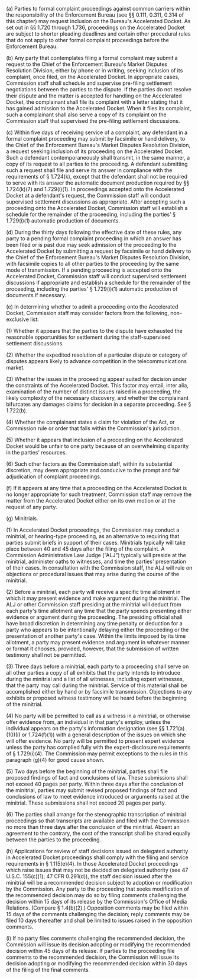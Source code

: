 (a) Parties to formal complaint proceedings against common carriers within the responsibility of the Enforcement Bureau (see §§ 0.111, 0.311, 0.314 of this chapter) may request inclusion on the Bureau's Accelerated Docket. As set out in §§ 1.720 through 1.736, proceedings on the Accelerated Docket are subject to shorter pleading deadlines and certain other procedural rules that do not apply to other formal complaint proceedings before the Enforcement Bureau.

(b) Any party that contemplates filing a formal complaint may submit a request to the Chief of the Enforcement Bureau's Market Disputes Resolution Division, either by phone or in writing, seeking inclusion of its complaint, once filed, on the Accelerated Docket. In appropriate cases, Commission staff shall schedule and supervise pre-filing settlement negotiations between the parties to the dispute. If the parties do not resolve their dispute and the matter is accepted for handling on the Accelerated Docket, the complainant shall file its complaint with a letter stating that it has gained admission to the Accelerated Docket. When it files its complaint, such a complainant shall also serve a copy of its complaint on the Commission staff that supervised the pre-filing settlement discussions.

(c) Within five days of receiving service of a complaint, any defendant in a formal complaint proceeding may submit by facsimile or hand delivery, to the Chief of the Enforcement Bureau's Market Disputes Resolution Division, a request seeking inclusion of its proceeding on the Accelerated Docket. Such a defendant contemporaneously shall transmit, in the same manner, a copy of its request to all parties to the proceeding. A defendant submitting such a request shall file and serve its answer in compliance with the requirements of § 1.724(k), except that the defendant shall not be required to serve with its answer the automatic document production required by §§ 1.724(k)(7) and 1.729(i)(1). In proceedings accepted onto the Accelerated Docket at a defendant's request, the Commission staff will conduct supervised settlement discussions as appropriate. After accepting such a proceeding onto the Accelerated Docket, Commission staff will establish a schedule for the remainder of the proceeding, including the parties' § 1.729(i)(1) automatic production of documents.

(d) During the thirty days following the effective date of these rules, any party to a pending formal complaint proceeding in which an answer has been filed or is past due may seek admission of the proceeding to the Accelerated Docket by submitting a request by facsimile or hand delivery to the Chief of the Enforcement Bureau's Market Disputes Resolution Division, with facsimile copies to all other parties to the proceeding by the same mode of transmission. If a pending proceeding is accepted onto the Accelerated Docket, Commission staff will conduct supervised settlement discussions if appropriate and establish a schedule for the remainder of the proceeding, including the parties' § 1.729(i)(1) automatic production of documents if necessary.

(e) In determining whether to admit a proceeding onto the Accelerated Docket, Commission staff may consider factors from the following, non-exclusive list:

(1) Whether it appears that the parties to the dispute have exhausted the reasonable opportunities for settlement during the staff-supervised settlement discussions.

(2) Whether the expedited resolution of a particular dispute or category of disputes appears likely to advance competition in the telecommunications market.

(3) Whether the issues in the proceeding appear suited for decision under the constraints of the Accelerated Docket. This factor may entail, inter alia, examination of the number of distinct issues raised in a proceeding, the likely complexity of the necessary discovery, and whether the complainant bifurcates any damages claims for decision in a separate proceeding. See § 1.722(b).

(4) Whether the complainant states a claim for violation of the Act, or Commission rule or order that falls within the Commission's jurisdiction.

(5) Whether it appears that inclusion of a proceeding on the Accelerated Docket would be unfair to one party because of an overwhelming disparity in the parties' resources.

(6) Such other factors as the Commission staff, within its substantial discretion, may deem appropriate and conducive to the prompt and fair adjudication of complaint proceedings.

(f) If it appears at any time that a proceeding on the Accelerated Docket is no longer appropriate for such treatment, Commission staff may remove the matter from the Accelerated Docket either on its own motion or at the request of any party.

(g) Minitrials.

(1) In Accelerated Docket proceedings, the Commission may conduct a minitrial, or hearing-type proceeding, as an alternative to requiring that parties submit briefs in support of their cases. Minitrials typically will take place between 40 and 45 days after the filing of the complaint. A Commission Administrative Law Judge (“ALJ”) typically will preside at the minitrial, administer oaths to witnesses, and time the parties' presentation of their cases. In consultation with the Commission staff, the ALJ will rule on objections or procedural issues that may arise during the course of the minitrial.

(2) Before a minitrial, each party will receive a specific time allotment in which it may present evidence and make argument during the minitrial. The ALJ or other Commission staff presiding at the minitrial will deduct from each party's time allotment any time that the party spends presenting either evidence or argument during the proceeding. The presiding official shall have broad discretion in determining any time penalty or deduction for a party who appears to be intentionally delaying either the proceeding or the presentation of another party's case. Within the limits imposed by its time allotment, a party may present evidence and argument in whatever manner or format it chooses, provided, however, that the submission of written testimony shall not be permitted.

(3) Three days before a minitrial, each party to a proceeding shall serve on all other parties a copy of all exhibits that the party intends to introduce during the minitrial and a list of all witnesses, including expert witnesses, that the party may call during the minitrial. Service of this material shall be accomplished either by hand or by facsimile transmission. Objections to any exhibits or proposed witness testimony will be heard before the beginning of the minitrial.

(4) No party will be permitted to call as a witness in a minitrial, or otherwise offer evidence from, an individual in that party's employ, unless the individual appears on the party's information designation (see §§ 1.721(a)(10)(i) or 1.724(f)(1)) with a general description of the issues on which she will offer evidence. No party will be permitted to present expert evidence unless the party has complied fully with the expert-disclosure requirements of § 1.729(i)(4). The Commission may permit exceptions to the rules in this paragraph (g)(4) for good cause shown.

(5) Two days before the beginning of the minitrial, parties shall file proposed findings of fact and conclusions of law. These submissions shall not exceed 40 pages per party. Within three days after the conclusion of the minitrial, parties may submit revised proposed findings of fact and conclusions of law to meet evidence introduced or arguments raised at the minitrial. These submissions shall not exceed 20 pages per party.

(6) The parties shall arrange for the stenographic transcription of minitrial proceedings so that transcripts are available and filed with the Commission no more than three days after the conclusion of the minitrial. Absent an agreement to the contrary, the cost of the transcript shall be shared equally between the parties to the proceeding.

(h) Applications for review of staff decisions issued on delegated authority in Accelerated Docket proceedings shall comply with the filing and service requirements in § 1.115(e)(4). In those Accelerated Docket proceedings which raise issues that may not be decided on delegated authority (see 47 U.S.C. 155(c)(1); 47 CFR 0.291(d)), the staff decision issued after the minitrial will be a recommended decision subject to adoption or modification by the Commission. Any party to the proceeding that seeks modification of the recommended decision may do so by filing comments challenging the decision within 15 days of its release by the Commission's Office of Media Relations. (Compare § 1.4(b)(2).) Opposition comments may be filed within 15 days of the comments challenging the decision; reply comments may be filed 10 days thereafter and shall be limited to issues raised in the opposition comments.

(i) If no party files comments challenging the recommended decision, the Commission will issue its decision adopting or modifying the recommended decision within 45 days of its release. If parties to the proceeding file comments to the recommended decision, the Commission will issue its decision adopting or modifying the recommended decision within 30 days of the filing of the final comments.

